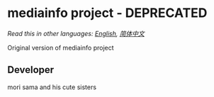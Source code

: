 # mediainfo project - **DEPRECATED**

*Read this in other languages: [English](README.md), [简体中文](README.zh-cn.md)*

Original version of mediainfo project

## Developer

mori sama and his cute sisters